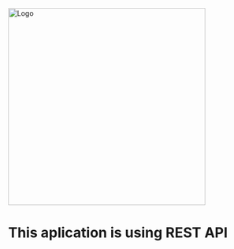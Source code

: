 
<img alt="Logo" src="http://coderslab.pl/svg/logo-coderslab.svg" width="400">

# This aplication is using REST API



